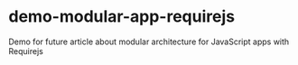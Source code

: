 demo-modular-app-requirejs
==========================

Demo for future article about modular architecture for JavaScript apps with Requirejs
